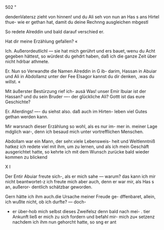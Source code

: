 502 "

dendenVatersz zieht von hinnen! und du Ali seh von nun
an Has s ans Hirtel thue- wie er gethan hat, damit du
deine Rechnng ausgleichen mbgestl

So redete Alreddin und bald darauf verschied er.

Hat dir meine Erzählung gefallen? «

Ich. Außerordeutlichl — sie hat mich gerührt und ers
bauet,·wenu du Acht gegeben hättest, so würdest du gehdrt
haben, daß ich die ganze Zeit über nicht hdrbar athmete.

Er. Nun so Verwandte die Namen Alreddin in G ib-
darim, Hassan in Abuiar und Ali in Abdollamz
unter der Fee Elsagor kannst du dir denken, .was du
willst. «

Mit äußerster Bestürzung rief ich- ausä Was! unser Emir
Ibuiar ist der Hassan? und du sein Bruder —- der
glückliche Ali? Gottt ist das eure Geschichte?

Er. Allerdings! —- du siehst also. daß auch im Hirten-
Ieben viel Gutes gethan werden kann.

Mir warsnach dieser Erzählung so wohl, als es nur im-
mer in. meiner Lage mdglich war-, denn ich besaud mich
unter vortrefflichen Menschen.

Abdollam war ein Mann, der sehr.viele Lebensweis-
heit und Weltlenntniß hatkez ich redete viel mit ihm, um
zu lernen, und als ich mein Geschäft ausgerichtet hatte, so
kehrte ich mit dem Wunsch zurücke bald wieder kommen zu
blickend

X
l

 

Der Entir Abuiar freute sich-, als er mich sahe —
warum? das kann ich mir nicht beantwortet-z ich freute
mich aber auch, denn er war mir, als Has s an, außeror-
dentlich schätzbar geworden.

Gern hätte ich ihm auch.die Ursache meiner Freude ge-
dffenbaret, allein, ich wußte nicht, ob ich durfte? — doch-
- er über-hob mich selbst dieses Zweifelsz denn bald nach mei-
. tier Ankunft ließ er mich zu sich fordern und befahl mir-
mich zu« setzenz nachdem ich ihm nun gehorcht hatte, so
sng er ant


